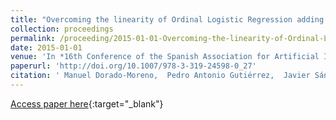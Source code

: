 ```yaml
---
title: "Overcoming the linearity of Ordinal Logistic Regression adding non-linear covariates from Evolutionary Hybrid Neural Network models"
collection: proceedings
permalink: /proceeding/2015-01-01-Overcoming-the-linearity-of-Ordinal-Logistic-Regression-adding-non-linear-covariates-from-Evolutionary-Hybrid-Neural-Network-models
date: 2015-01-01
venue: 'In *16th Conference of the Spanish Association for Artificial Intelligence (CAEPIA 2015)*'
paperurl: 'http://doi.org/10.1007/978-3-319-24598-0_27'
citation: ' Manuel Dorado-Moreno,  Pedro Antonio Gutiérrez,  Javier Sánchez-Monedero,  César Hervás-Martínez, &quot;Overcoming the linearity of Ordinal Logistic Regression adding non-linear covariates from Evolutionary Hybrid Neural Network models.&quot; In *16th Conference of the Spanish Association for Artificial Intelligence (CAEPIA 2015)*, Vol.9422, 2015, Albacete (Spain), pp.301--311.'
---
```

[Access paper here](http://doi.org/10.1007/978-3-319-24598-0_27){:target="_blank"}
